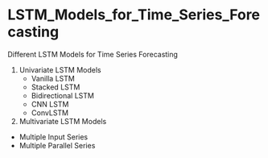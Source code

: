 # LSTM_Models_for_Time_Series_Forecasting
Different LSTM Models for Time Series Forecasting

1. Univariate LSTM Models
    - Vanilla LSTM
    - Stacked LSTM
    - Bidirectional LSTM
    - CNN LSTM
    - ConvLSTM
2. Multivariate LSTM Models
  - Multiple Input Series
  - Multiple Parallel Series
      
     
